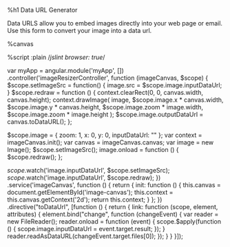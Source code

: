 
%h1 Data URL Generator


Data URLS allow you to embed images directly into your web page or email. Use this form to convert your image into a data url.

%canvas

%script
:plain
/*jslint browser: true*/

var myApp = angular.module('myApp', [])
.controller('imageResizerController', function (imageCanvas, $scope) {
$scope.setImageSrc = function() {
image.src = $scope.image.inputDataUrl;
}
$scope.redraw = function () {
context.clearRect(0, 0, canvas.width, canvas.height);
context.drawImage(
image,
$scope.image.x * canvas.width,
$scope.image.y * canvas.height,
$scope.image.zoom * image.width,
$scope.image.zoom * image.height
);
$scope.image.outputDataUrl = canvas.toDataURL();
};

$scope.image = {
zoom: 1,
x: 0,
y: 0,
inputDataUrl: ""
};
var context = imageCanvas.init();
var canvas = imageCanvas.canvas;
var image = new Image();
$scope.setImageSrc();
image.onload = function () {
$scope.redraw();
};

$scope.$watch('image.inputDataUrl', $scope.setImageSrc);
$scope.$watch('image.inputDataUrl', $scope.redraw);
})
.service('imageCanvas', function () {
return {
init: function () {
this.canvas = document.getElementById('image-canvas');
this.context = this.canvas.getContext('2d');
return this.context;
}
};
})
.directive("toDataUrl", [function () {
return {
link: function (scope, element, attributes) {
element.bind("change", function (changeEvent) {
var reader = new FileReader();
reader.onload = function (event) {
scope.$apply(function () {
scope.image.inputDataUrl = event.target.result;
});
}
reader.readAsDataURL(changeEvent.target.files[0]);
});
}
}
}]);
